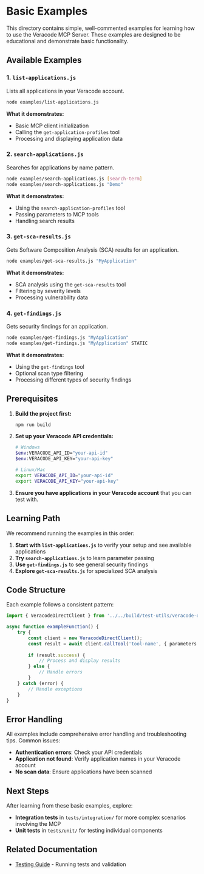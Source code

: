 # Basic Examples

This directory contains simple, well-commented examples for learning how to use the Veracode MCP Server. These examples are designed to be educational and demonstrate basic functionality.

## Available Examples

### 1. `list-applications.js`
Lists all applications in your Veracode account.

```bash
node examples/list-applications.js
```

**What it demonstrates:**
- Basic MCP client initialization
- Calling the `get-application-profiles` tool
- Processing and displaying application data

### 2. `search-applications.js`
Searches for applications by name pattern.

```bash
node examples/search-applications.js [search-term]
node examples/search-applications.js "Demo"
```

**What it demonstrates:**
- Using the `search-application-profiles` tool
- Passing parameters to MCP tools
- Handling search results

### 3. `get-sca-results.js`
Gets Software Composition Analysis (SCA) results for an application.

```bash
node examples/get-sca-results.js "MyApplication"
```

**What it demonstrates:**
- SCA analysis using the `get-sca-results` tool
- Filtering by severity levels
- Processing vulnerability data

### 4. `get-findings.js`
Gets security findings for an application.

```bash
node examples/get-findings.js "MyApplication"
node examples/get-findings.js "MyApplication" STATIC
```

**What it demonstrates:**
- Using the `get-findings` tool
- Optional scan type filtering
- Processing different types of security findings

## Prerequisites

1. **Build the project first:**
   ```bash
   npm run build
   ```

2. **Set up your Veracode API credentials:**
   ```bash
   # Windows
   $env:VERACODE_API_ID="your-api-id"
   $env:VERACODE_API_KEY="your-api-key"
   
   # Linux/Mac
   export VERACODE_API_ID="your-api-id"
   export VERACODE_API_KEY="your-api-key"
   ```

3. **Ensure you have applications in your Veracode account** that you can test with.

## Learning Path

We recommend running the examples in this order:

1. **Start with `list-applications.js`** to verify your setup and see available applications
2. **Try `search-applications.js`** to learn parameter passing
3. **Use `get-findings.js`** to see general security findings
4. **Explore `get-sca-results.js`** for specialized SCA analysis

## Code Structure

Each example follows a consistent pattern:

```javascript
import { VeracodeDirectClient } from '../../build/test-utils/veracode-direct-client.js';

async function exampleFunction() {
    try {
        const client = new VeracodeDirectClient();
        const result = await client.callTool('tool-name', { parameters });
        
        if (result.success) {
            // Process and display results
        } else {
            // Handle errors
        }
    } catch (error) {
        // Handle exceptions
    }
}
```

## Error Handling

All examples include comprehensive error handling and troubleshooting tips. Common issues:

- **Authentication errors**: Check your API credentials
- **Application not found**: Verify application names in your Veracode account
- **No scan data**: Ensure applications have been scanned

## Next Steps

After learning from these basic examples, explore:

- **Integration tests** in `tests/integration/` for more complex scenarios involving the MCP
- **Unit tests** in `tests/unit/` for testing individual components

## Related Documentation

- [Testing Guide](../docs/TESTING.md) - Running tests and validation
